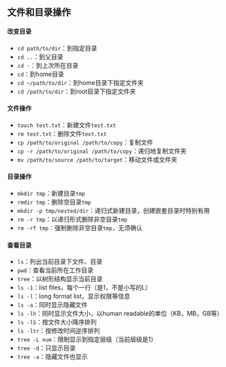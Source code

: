 ## 文件和目录操作

#### 改变目录

+ `cd path/to/dir`：到指定目录
+ `cd ..`：到父目录
+ `cd -`：到上次所在目录
+ `cd`：到home目录
+ `cd ~/path/to/dir`：到home目录下指定文件夹
+ `cd /path/to/dir`：到root目录下指定文件夹

#### 文件操作

+ `touch test.txt`：新建文件`test.txt`
+ `rm test.txt`：删除文件`text.txt`
+ `cp /path/to/original /path/to/copy`：复制文件
+ `cp -r /path/to/original /path/to/copy`：递归地复制文件夹
+ `mv /path/to/source /path/to/target`：移动文件或文件夹

#### 目录操作

+ `mkdir tmp`：新建目录`tmp`
+ `rmdir tmp`：删除空目录`tmp`
+ `mkdir -p tmp/nested/dir`：递归式新建目录，创建嵌套目录时特别有用
+ `rm -r tmp`：以递归形式删除非空目录`tmp`
+ `rm -rf tmp`：强制删除非空目录`tmp`，无须确认

#### 查看目录

+ `ls`：列出当前目录下文件、目录
+ `pwd`：查看当前所在工作目录
+ `tree`：以树形结构显示当前目录
+ `ls -1`：list files，每个一行（是1，不是小写的L）
+ `ls -l`：long format list，显示权限等信息
+ `ls -a`：同时显示隐藏文件
+ `ls -lh`：同时显示文件大小，以human readable的单位（KB，MB，GB等）
+ `ls -lS`：按文件大小降序排列
+ `ls -ltr`：按修改时间逆序排列
+ `tree -L num`：限制显示到指定层级（当前层级是1）
+ `tree -d`：只显示目录
+ `tree -a`：隐藏文件也显示